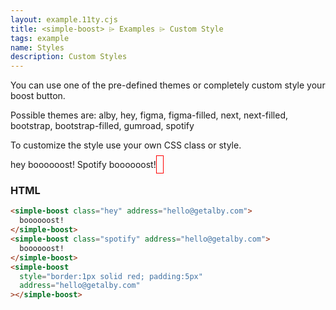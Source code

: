 ```yaml
---
layout: example.11ty.cjs
title: <simple-boost> ⌲ Examples ⌲ Custom Style
tags: example
name: Styles
description: Custom Styles
---
```


You can use one of the pre-defined themes or completely custom style your boost button.

Possible themes are: alby, hey, figma, figma-filled, next, next-filled, bootstrap, bootstrap-filled, gumroad, spotify

To customize the style use your own CSS class or style.

<simple-boost class="hey" address="hello@getalby.com">
  hey boooooost!
</simple-boost>
<simple-boost class="spotify" address="hello@getalby.com">
  Spotify boooooost!
</simple-boost>
<simple-boost class="my-boost" style="border:1px solid red; padding:5px" address="hello@getalby.com"></simple-boost>

<h3>HTML</h3>

```html
<simple-boost class="hey" address="hello@getalby.com">
  boooooost!
</simple-boost>
<simple-boost class="spotify" address="hello@getalby.com">
  boooooost!
</simple-boost>
<simple-boost
  style="border:1px solid red; padding:5px"
  address="hello@getalby.com"
></simple-boost>
```
